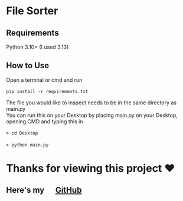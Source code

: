 # File Sorter

## Requirements
Python 3.10+
(I used 3.13)

## How to Use

Open a termnal or cmd and run
```
pip install -r requirements.txt
```
The file you would like to inspect needs to be in the same directory as main.py
<br>
You can run this on your Desktop by placing main.py on your Desktop, opening CMD and typing this in
```
> cd Desktop

> python main.py
```
# Thanks for viewing this project ❤️
## Here's my <img src="github.png" width="20" alt="GitHub Logo"> [GitHub](https://github.com/JKG-cpu)

